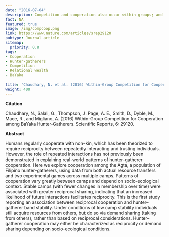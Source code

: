 ```yaml
---
date: "2016-07-04"
description: Competition and cooperation also occur within groups; and inter-individual differences in sociality have reported fitness implications in numerous non-human taxa. Here we investigate whether differential access to cooperation (relational wealth) is likely to lead to variation in fitness at the individual level among BaYaka hunter-gatherers.
fact: NA
featured: true
image: /img/compcoop.png
link: https://www.nature.com/articles/srep29120
pubtype: Journal article
sitemap:
  priority: 0.8
tags:
- Cooperation
- Hunter-gatherers
- Competition
- Relational wealth
- BaYaka

title: 'Chaudhary, N. et al. (2016) Within-Group Competition for Cooperation among BaYaka Hunter-Gatherers. Scientific Reports'
weight: 400
---
```

**Citation**

Chaudhary, N., Salali, G., Thompson, J.  Page, A. E., Smith, D., Dyble, M., Mace, R., and Migliano, A. (2016) Within-Group Competition for Cooperation among BaYaka Hunter-Gatherers. Scientific Reports, 6: 29120. 

**Abstract** 

Humans regularly cooperate with non-kin, which has been theorized to require reciprocity between repeatedly interacting and trusting individuals. However, the role of repeated interactions has not previously been demonstrated in explaining real-world patterns of hunter–gatherer cooperation. Here we explore cooperation among the Agta, a population of Filipino hunter–gatherers, using data from both actual resource transfers and two experimental games across multiple camps. Patterns of cooperation vary greatly between camps and depend on socio-ecological context. Stable camps (with fewer changes in membership over time) were associated with greater reciprocal sharing, indicating that an increased likelihood of future interactions facilitates reciprocity. This is the first study reporting an association between reciprocal cooperation and hunter–gatherer band stability. Under conditions of low camp stability individuals still acquire resources from others, but do so via demand sharing (taking from others), rather than based on reciprocal considerations. Hunter–gatherer cooperation may either be characterized as reciprocity or demand sharing depending on socio-ecological conditions.